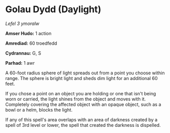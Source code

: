 # Golau Dydd (Daylight)

*Lefel 3 ymoralw*

**Amser Hudo:** 1 action

**Amrediad:** 60 troedfedd

**Cydrannau:** G, S

**Parhad:** 1 awr

A 60-foot radius sphere of light spreads out from a point you choose within range. The sphere is bright light and sheds dim light for an additional 60 feet.

If you chose a point on an object you are holding or one that isn't being worn or carried, the light shines from the object and moves with it. Completely covering the affected object with an opaque object, such as a bowl or a helm, blocks the light.

If any of this spell's area overlaps with an area of darkness created by a spell of 3rd level or lower, the spell that created the darkness is dispelled.
